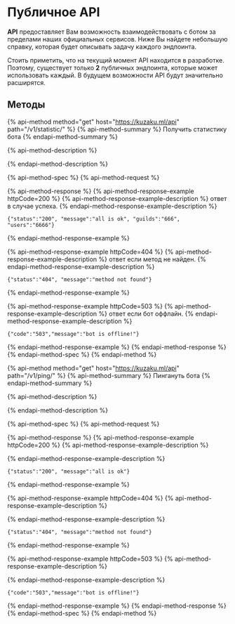 # Публичное API

**API** предоставляет Вам возможность взаимодействовать с ботом за пределами наших официальных сервисов. Ниже Вы найдете небольшую справку, которая будет описывать задачу каждого эндпоинта.

Стоить приметить, что на текущий момент API находится в разработке. Поэтому, существует только **2** публичных эндпоинта, которые может использовать каждый. В будущем возможности API будут значительно расширятся.

## Методы

{% api-method method="get" host="https://kuzaku.ml/api" path="/v1/statistic/" %}
{% api-method-summary %}
Получить статистику бота
{% endapi-method-summary %}

{% api-method-description %}

{% endapi-method-description %}

{% api-method-spec %}
{% api-method-request %}

{% api-method-response %}
{% api-method-response-example httpCode=200 %}
{% api-method-response-example-description %}
ответ в случае успеха.
{% endapi-method-response-example-description %}

```
{"status":"200", "message":"all is ok", "guilds":"666", "users":"6666"}
```
{% endapi-method-response-example %}

{% api-method-response-example httpCode=404 %}
{% api-method-response-example-description %}
ответ если метод не найден.
{% endapi-method-response-example-description %}

```
{"status":"404", "message":"method not found"}
```
{% endapi-method-response-example %}

{% api-method-response-example httpCode=503 %}
{% api-method-response-example-description %}
ответ если бот оффлайн.
{% endapi-method-response-example-description %}

```
{"code":"503","message":"bot is offline!"}
```
{% endapi-method-response-example %}
{% endapi-method-response %}
{% endapi-method-spec %}
{% endapi-method %}



{% api-method method="get" host="https://kuzaku.ml/api" path="/v1/ping/" %}
{% api-method-summary %}
Пингануть бота
{% endapi-method-summary %}

{% api-method-description %}

{% endapi-method-description %}

{% api-method-spec %}
{% api-method-request %}

{% api-method-response %}
{% api-method-response-example httpCode=200 %}
{% api-method-response-example-description %}

{% endapi-method-response-example-description %}

```
{"status":"200", "message":"all is ok"}
```
{% endapi-method-response-example %}

{% api-method-response-example httpCode=404 %}
{% api-method-response-example-description %}

{% endapi-method-response-example-description %}

```
{"status":"404", "message":"method not found"}
```
{% endapi-method-response-example %}

{% api-method-response-example httpCode=503 %}
{% api-method-response-example-description %}

{% endapi-method-response-example-description %}

```
{"code":"503","message":"bot is offline!"}
```
{% endapi-method-response-example %}
{% endapi-method-response %}
{% endapi-method-spec %}
{% endapi-method %}

